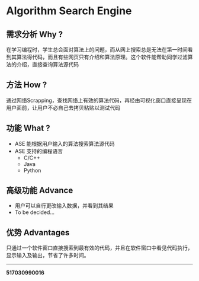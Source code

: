 # Algorithm Search Engine  

## 需求分析 Why ?  
在学习编程时，学生总会面对算法上的问题，而从网上搜索总是无法在第一时间看到其算法得代码，而且有些网页只有介绍和算法原理。这个软件能帮助同学过滤算法的介绍，直接查询算法源代码

## 方法 How ?  
通过网络Scrapping，查找网络上有效的算法代码，再经由可视化窗口直接呈现在用户面前，让用户不必自己去拷贝粘贴以测试代码

## 功能  What ?  
* ASE 能根据用户输入的算法搜索算法源代码
* ASE 支持的编程语言
  * C/C++
  * Java
  * Python
  
## 高级功能 Advance  
* 用户可以自行更改输入数据，并看到其结果
* To be decided...

## 优势 Advantages
只通过一个软件窗口直接搜索到最有效的代码，并且在软件窗口中看见代码执行，显示输入及输出，节省了许多时间。


----

**517030990016**
